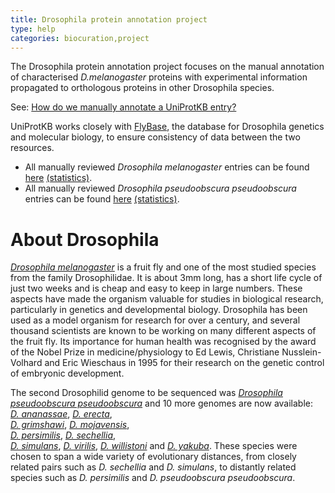 ```yaml
---
title: Drosophila protein annotation project
type: help
categories: biocuration,project
---
```


The Drosophila protein annotation project focuses on the manual annotation of characterised _D.melanogaster_ proteins with experimental information propagated to orthologous proteins in other Drosophila species.

See: [How do we manually annotate a UniProtKB entry?](https://www.uniprot.org/help/manual_curation)

UniProtKB works closely with [FlyBase](http://flybase.org/), the database for Drosophila genetics and molecular biology, to ensure consistency of data between the two resources.

- All manually reviewed _Drosophila melanogaster_ entries can be found [here](https://www.uniprot.org/uniprotkb/?query=organism:7227+AND+reviewed:yes) [(statistics)](https://www.uniprot.org/biocuration%5Fproject/Drosophila/statistics/#Drosophilamelanogaster).
- All manually reviewed _Drosophila pseudoobscura pseudoobscura_ entries can be found [here](https://www.uniprot.org/uniprotkb/?query=organism:46245+AND+reviewed:yes) [(statistics)](https://www.uniprot.org/biocuration%5Fproject/Drosophila/statistics/#Drosophilapseudoobscurapseudoobscura).

# About Drosophila

[_Drosophila melanogaster_](https://www.uniprot.org/taxonomy/7227) is a fruit fly and one of the most studied species from the family Drosophilidae. It is about 3mm long, has a short life cycle of just two weeks and is cheap and easy to keep in large numbers. These aspects have made the organism valuable for studies in biological research, particularly in genetics and developmental biology. Drosophila has been used as a model organism for research for over a century, and several thousand scientists are known to be working on many different aspects of the fruit fly. Its importance for human health was recognised by the award of the Nobel Prize in medicine/physiology to Ed Lewis, Christiane Nusslein-Volhard and Eric Wieschaus in 1995 for their research on the genetic control of embryonic development.

The second Drosophilid genome to be sequenced was [_Drosophila pseudoobscura pseudoobscura_](https://www.uniprot.org/taxonomy/46245) and 10 more genomes are now available:  
[_D. ananassae_](https://www.uniprot.org/taxonomy/7217), [_D. erecta_](https://www.uniprot.org/taxonomy/7220),  
[_D. grimshawi_](https://www.uniprot.org/taxonomy/7222), [_D. mojavensis_](https://www.uniprot.org/taxonomy/7230),  
[_D. persimilis_](https://www.uniprot.org/taxonomy/7234), [_D. sechellia_](https://www.uniprot.org/taxonomy/7238),  
[_D. simulans_](https://www.uniprot.org/taxonomy/7240), [_D. virilis_](https://www.uniprot.org/taxonomy/7244), [_D. willistoni_](https://www.uniprot.org/taxonomy/7260) and [_D. yakuba_](https://www.uniprot.org/taxonomy/7245). These species were chosen to span a wide variety of evolutionary distances, from closely related pairs such as _D. sechellia_ and _D. simulans_, to distantly related species such as _D. persimilis_ and _D. pseudoobscura pseudoobscura_.

